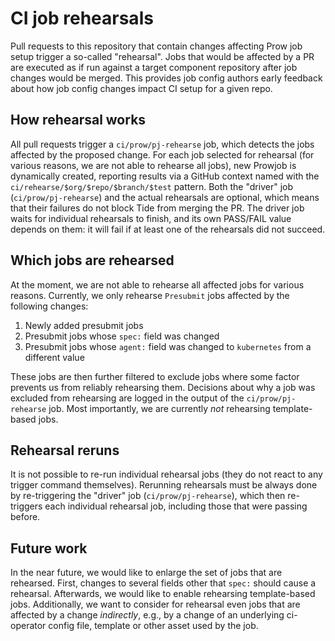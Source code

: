 # CI job rehearsals

Pull requests to this repository that contain changes affecting Prow job setup
trigger a so-called "rehearsal". Jobs that would be affected by a PR are
executed as if run against a target component repository after job changes
would be merged. This provides job config authors early feedback about how job
config changes impact CI setup for a given repo.

## How rehearsal works

All pull requests trigger a `ci/prow/pj-rehearse` job, which detects the jobs
affected by the proposed change. For each job selected for rehearsal (for
various reasons, we are not able to rehearse all jobs), new Prowjob is
dynamically created, reporting results via a GitHub context named with the
`ci/rehearse/$org/$repo/$branch/$test` pattern. Both the "driver" job
(`ci/prow/pj-rehearse`) and the actual rehearsals are optional, which means
that their failures do not block Tide from merging the PR. The driver job waits
for individual rehearsals to finish, and its own PASS/FAIL value depends on
them: it will fail if at least one of the rehearsals did not succeed.

## Which jobs are rehearsed

At the moment, we are not able to rehearse all affected jobs for various
reasons. Currently, we only rehearse `Presubmit` jobs affected by the
following changes:

1. Newly added presubmit jobs
2. Presubmit jobs whose `spec:` field was changed
3. Presubmit jobs whose `agent:` field was changed to `kubernetes` from a
   different value

These jobs are then further filtered to exclude jobs where some factor prevents
us from reliably rehearsing them. Decisions about why a job was excluded from
rehearsing are logged in the output of the `ci/prow/pj-rehearse` job. Most
importantly, we are currently *not* rehearsing template-based jobs.

## Rehearsal reruns

It is not possible to re-run individual rehearsal jobs (they do not react to any
trigger command themselves). Rerunning rehearsals must be always done by
re-triggering the "driver" job (`ci/prow/pj-rehearse`), which then re-triggers
each individual rehearsal job, including those that were passing before.

## Future work
In the near future, we would like to enlarge the set of jobs that are
rehearsed. First, changes to several fields other that `spec:` should cause a
rehearsal. Afterwards, we would like to enable rehearsing template-based jobs.
Additionally, we want to consider for rehearsal even jobs that are affected by
a change *indirectly*, e.g., by a change of an underlying ci-operator config
file, template or other asset used by the job.
